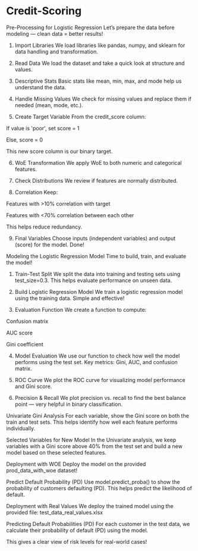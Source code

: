 # Credit-Scoring
Pre-Processing for Logistic Regression 
Let’s prepare the data before modeling — clean data = better results! 

 1. Import Libraries We load libraries like pandas, numpy, and sklearn for data handling and transformation. 

 2. Read Data We load the dataset and take a quick look at structure and values. 

 3. Descriptive Stats Basic stats like mean, min, max, and mode help us understand the data. 

 4. Handle Missing Values We check for missing values and replace them if needed (mean, mode, etc.). 

 5. Create Target Variable From the credit_score column:

If value is 'poor', set score = 1

Else, score = 0

This new score column is our binary target. 

 6. WoE Transformation We apply WoE to both numeric and categorical features. 

 7. Check Distributions We review if features are normally distributed. 

 8. Correlation Keep:

Features with >10% correlation with target

Features with <70% correlation between each other

 This helps reduce redundancy.

 9. Final Variables Choose inputs (independent variables) and output (score) for the model. Done! 



 Modeling the Logistic Regression Model 
Time to build, train, and evaluate the model! 

 1. Train-Test Split We split the data into training and testing sets using test_size=0.3. This helps evaluate performance on unseen data. 

 2. Build Logistic Regression Model We train a logistic regression model using the training data. Simple and effective! 

 3. Evaluation Function We create a function to compute:

Confusion matrix 

AUC score 

Gini coefficient 

 4. Model Evaluation We use our function to check how well the model performs using the test set. Key metrics: Gini, AUC, and confusion matrix. 

 5. ROC Curve We plot the ROC curve for visualizing model performance and Gini score. 

 6. Precision & Recall We plot precision vs. recall to find the best balance point — very helpful in binary classification. 



 Univariate Gini Analysis
For each variable, show the Gini score on both the train and test sets. This helps identify how well each feature performs individually. 



 Selected Variables for New Model
In the Univariate analysis, we keep variables with a Gini score above 40% from the test set and build a new model based on these selected features. 



 Deployment with WOE
Deploy the model on the provided prod_data_with_woe dataset! 


 Predict Default Probability (PD) Use model.predict_proba() to show the probability of customers defaulting (PD). This helps predict the likelihood of default. 


 Deployment with Real Values
We deploy the trained model using the provided file: test_data_real_values.xlsx 



 Predicting Default Probabilities (PD)
For each customer in the test data, we calculate their probability of default (PD) using the model. 

This gives a clear view of risk levels for real-world cases! 
